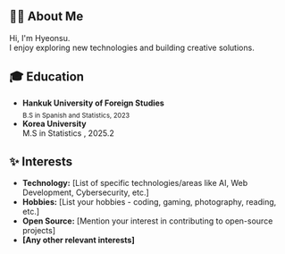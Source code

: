 ## 👨‍💻 About Me

Hi, I'm Hyeonsu.   
I enjoy exploring new technologies and building creative solutions.

## 🎓 Education

* **Hankuk University of Foreign Studies**    
  <sub>B.S in Spanish and Statistics, 2023</sub>
* **Korea University**   
   M.S in Statistics , 2025.2


## ✨ Interests

* **Technology:**  [List of specific technologies/areas like AI, Web Development, Cybersecurity, etc.]
* **Hobbies:** [List your hobbies - coding, gaming, photography, reading, etc.]
* **Open Source:** [Mention your interest in contributing to open-source projects]
* **[Any other relevant interests]**
